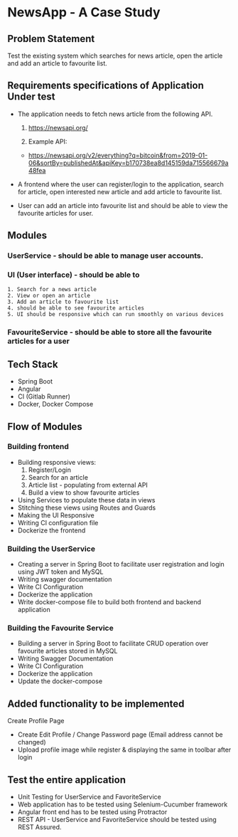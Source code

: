 # NewsApp - A Case Study

## Problem Statement

 Test the existing system which searches for news article, open the article and add an article to favourite list.

## Requirements specifications of Application Under test

- The application needs to fetch news article from the following API.
    1. https://newsapi.org/

    2. Example API:
    - https://newsapi.org/v2/everything?q=bitcoin&from=2019-01-06&sortBy=publishedAt&apiKey=b170738ea8d145159da715566679a48fea

- A frontend where the user can register/login to the application, search for article, open interested new article and add article to favourite list.
- User can add an article into favourite list and should be able to view the favourite articles for user.

## Modules

### UserService - should be able to manage user accounts.
### UI (User interface) -  should be able to
    1. Search for a news article
    2. View or open an article 
    3. Add an article to favourite list
    4. should be able to see favourite articles
    5. UI should be responsive which can run smoothly on various devices 
### FavouriteService - should be able to store all the favourite articles for a user

## Tech Stack
- Spring Boot
- Angular
- CI (Gitlab Runner)
- Docker, Docker Compose

## Flow of Modules

### Building frontend
- Building responsive views: 
    1. Register/Login
    2. Search for an article
    3. Article list - populating from external API
    4. Build a view to show favourite articles
- Using Services to populate these data in views
- Stitching these views using Routes and Guards 
- Making the UI Responsive
- Writing CI configuration file
- Dockerize the frontend

### Building the UserService
- Creating a server in Spring Boot to facilitate user registration and login using JWT token and MySQL
- Writing swagger documentation
- Write CI Configuration
- Dockerize the application
- Write docker-compose file to build both frontend and backend application

### Building the Favourite Service
- Building a server in Spring Boot to facilitate CRUD operation over favourite articles stored in MySQL
- Writing Swagger Documentation
- Write CI Configuration
- Dockerize the application
- Update the docker-compose

## Added functionality to be implemented

Create Profile Page
- Create Edit Profile / Change Password page (Email address cannot be changed)
- Upload profile image while register & displaying the same in toolbar after login

## Test the entire application 

- Unit Testing for UserService and FavoriteService 
- Web application has to be tested using Selenium-Cucumber framework
- Angular front end has to be tested using Protractor
- REST API - UserService and FavoriteService should be tested using REST Assured.
